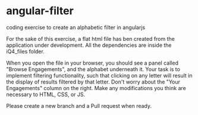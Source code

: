 # angular-filter
coding exercise to create an alphabetic filter in angularjs

For the sake of this exercise, a flat html file has ben created from the application under development. All the dependencies are inside the iQ4_files folder.

When you open the file in your browser, you should see a panel called "Browse Engagements", and the alphabet underneath it. Your task is to implement filtering functionality, such that clicking on any letter will result in the display of results filtered by that letter. Don't worry about the "Your Engagements" column on the right. Make any modifications you think are necessary to HTML, CSS, or JS.

Please create a new branch and a Pull request when ready.
